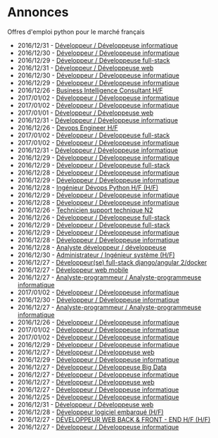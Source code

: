 # Annonces

Offres d'emploi python pour le marché français

* 2016/12/31 - [Développeur / Développeuse informatique](http://www.pyjobs.fr/jobs/details/4461/developpeur-developpeuse-informatique "Développeur / Développeuse informatique")
* 2016/12/30 - [Développeur / Développeuse informatique](http://www.pyjobs.fr/jobs/details/4455/developpeur-developpeuse-informatique "Développeur / Développeuse informatique")
* 2016/12/29 - [Développeur / Développeuse full-stack](http://www.pyjobs.fr/jobs/details/4446/developpeur-developpeuse-full-stack "Développeur / Développeuse full-stack")
* 2016/12/31 - [Développeur / Développeuse web](http://www.pyjobs.fr/jobs/details/4460/developpeur-developpeuse-web "Développeur / Développeuse web")
* 2016/12/30 - [Développeur / Développeuse informatique](http://www.pyjobs.fr/jobs/details/4452/developpeur-developpeuse-informatique "Développeur / Développeuse informatique")
* 2016/12/29 - [Développeur / Développeuse informatique](http://www.pyjobs.fr/jobs/details/4447/developpeur-developpeuse-informatique "Développeur / Développeuse informatique")
* 2016/12/26 - [Business Intelligence Consultant H/F](http://www.pyjobs.fr/jobs/details/4424/business-intelligence-consultant-h-f "Business Intelligence Consultant H/F")
* 2017/01/02 - [Développeur / Développeuse informatique](http://www.pyjobs.fr/jobs/details/4470/developpeur-developpeuse-informatique "Développeur / Développeuse informatique")
* 2017/01/02 - [Développeur / Développeuse informatique](http://www.pyjobs.fr/jobs/details/4469/developpeur-developpeuse-informatique "Développeur / Développeuse informatique")
* 2017/01/01 - [Développeur / Développeuse web](http://www.pyjobs.fr/jobs/details/4463/developpeur-developpeuse-web "Développeur / Développeuse web")
* 2016/12/31 - [Développeur / Développeuse informatique](http://www.pyjobs.fr/jobs/details/4459/developpeur-developpeuse-informatique "Développeur / Développeuse informatique")
* 2016/12/26 - [Devops Engineer H/F](http://www.pyjobs.fr/jobs/details/4423/devops-engineer-h-f "Devops Engineer H/F")
* 2017/01/02 - [Développeur / Développeuse full-stack](http://www.pyjobs.fr/jobs/details/4468/developpeur-developpeuse-full-stack "Développeur / Développeuse full-stack")
* 2017/01/02 - [Développeur / Développeuse informatique](http://www.pyjobs.fr/jobs/details/4467/developpeur-developpeuse-informatique "Développeur / Développeuse informatique")
* 2016/12/31 - [Développeur / Développeuse informatique](http://www.pyjobs.fr/jobs/details/4458/developpeur-developpeuse-informatique "Développeur / Développeuse informatique")
* 2016/12/29 - [Développeur / Développeuse informatique](http://www.pyjobs.fr/jobs/details/4445/developpeur-developpeuse-informatique "Développeur / Développeuse informatique")
* 2016/12/29 - [Développeur / Développeuse full-stack](http://www.pyjobs.fr/jobs/details/4444/developpeur-developpeuse-full-stack "Développeur / Développeuse full-stack")
* 2016/12/28 - [Développeur / Développeuse informatique](http://www.pyjobs.fr/jobs/details/4439/developpeur-developpeuse-informatique "Développeur / Développeuse informatique")
* 2016/12/29 - [Développeur / Développeuse informatique](http://www.pyjobs.fr/jobs/details/4443/developpeur-developpeuse-informatique "Développeur / Développeuse informatique")
* 2016/12/28 - [Ingénieur Dévops Python H/F (H/F)](http://www.pyjobs.fr/jobs/details/4438/ingenieur-devops-python-h-f-h-f "Ingénieur Dévops Python H/F (H/F)")
* 2016/12/29 - [Développeur / Développeuse informatique](http://www.pyjobs.fr/jobs/details/4442/developpeur-developpeuse-informatique "Développeur / Développeuse informatique")
* 2016/12/28 - [Développeur / Développeuse informatique](http://www.pyjobs.fr/jobs/details/4440/developpeur-developpeuse-informatique "Développeur / Développeuse informatique")
* 2016/12/26 - [Technicien support technique N2](http://www.pyjobs.fr/jobs/details/4421/technicien-support-technique-n2 "Technicien support technique N2")
* 2016/12/26 - [Développeur / Développeuse full-stack](http://www.pyjobs.fr/jobs/details/4422/developpeur-developpeuse-full-stack "Développeur / Développeuse full-stack")
* 2016/12/29 - [Développeur / Développeuse full-stack](http://www.pyjobs.fr/jobs/details/4451/developpeur-developpeuse-full-stack "Développeur / Développeuse full-stack")
* 2016/12/29 - [Développeur / Développeuse informatique](http://www.pyjobs.fr/jobs/details/4450/developpeur-developpeuse-informatique "Développeur / Développeuse informatique")
* 2016/12/28 - [Développeur / Développeuse informatique](http://www.pyjobs.fr/jobs/details/4436/developpeur-developpeuse-informatique "Développeur / Développeuse informatique")
* 2016/12/28 - [Analyste développeur / développeuse](http://www.pyjobs.fr/jobs/details/4437/analyste-developpeur-developpeuse "Analyste développeur / développeuse")
* 2016/12/30 - [Administrateur / Ingénieur système (H/F)](http://www.pyjobs.fr/jobs/details/4456/administrateur-ingenieur-systeme-h-f "Administrateur / Ingénieur système (H/F)")
* 2016/12/27 - [Développeur(se) full-stack django/angular 2/docker](http://www.pyjobs.fr/jobs/details/4431/developpeur-se-full-stack-django-angular-2-docker "Développeur(se) full-stack django/angular 2/docker")
* 2016/12/27 - [Développeur web mobile](http://www.pyjobs.fr/jobs/details/4430/developpeur-web-mobile "Développeur web mobile")
* 2016/12/27 - [Analyste-programmeur / Analyste-programmeuse informatique](http://www.pyjobs.fr/jobs/details/4432/analyste-programmeur-analyste-programmeuse-informatique "Analyste-programmeur / Analyste-programmeuse informatique")
* 2017/01/02 - [Développeur / Développeuse informatique](http://www.pyjobs.fr/jobs/details/4466/developpeur-developpeuse-informatique "Développeur / Développeuse informatique")
* 2016/12/30 - [Développeur / Développeuse informatique](http://www.pyjobs.fr/jobs/details/4457/developpeur-developpeuse-informatique "Développeur / Développeuse informatique")
* 2016/12/27 - [Analyste-programmeur / Analyste-programmeuse informatique](http://www.pyjobs.fr/jobs/details/4429/analyste-programmeur-analyste-programmeuse-informatique "Analyste-programmeur / Analyste-programmeuse informatique")
* 2016/12/26 - [Développeur / Développeuse informatique](http://www.pyjobs.fr/jobs/details/4420/developpeur-developpeuse-informatique "Développeur / Développeuse informatique")
* 2017/01/02 - [Développeur / Développeuse informatique](http://www.pyjobs.fr/jobs/details/4464/developpeur-developpeuse-informatique "Développeur / Développeuse informatique")
* 2017/01/02 - [Développeur / Développeuse informatique](http://www.pyjobs.fr/jobs/details/4465/developpeur-developpeuse-informatique "Développeur / Développeuse informatique")
* 2016/12/29 - [Développeur / Développeuse informatique](http://www.pyjobs.fr/jobs/details/4449/developpeur-developpeuse-informatique "Développeur / Développeuse informatique")
* 2016/12/27 - [Développeur / Développeuse web](http://www.pyjobs.fr/jobs/details/4434/developpeur-developpeuse-web "Développeur / Développeuse web")
* 2016/12/29 - [Développeur / Développeuse informatique](http://www.pyjobs.fr/jobs/details/4448/developpeur-developpeuse-informatique "Développeur / Développeuse informatique")
* 2016/12/27 - [Développeur / Développeuse Big Data](http://www.pyjobs.fr/jobs/details/4426/developpeur-developpeuse-big-data "Développeur / Développeuse Big Data")
* 2016/12/27 - [Développeur / Développeuse informatique](http://www.pyjobs.fr/jobs/details/4428/developpeur-developpeuse-informatique "Développeur / Développeuse informatique")
* 2016/12/27 - [Développeur / Développeuse web](http://www.pyjobs.fr/jobs/details/4435/developpeur-developpeuse-web "Développeur / Développeuse web")
* 2016/12/27 - [Développeur / Développeuse informatique](http://www.pyjobs.fr/jobs/details/4427/developpeur-developpeuse-informatique "Développeur / Développeuse informatique")
* 2016/12/25 - [Développeur / Développeuse informatique](http://www.pyjobs.fr/jobs/details/4416/developpeur-developpeuse-informatique "Développeur / Développeuse informatique")
* 2016/12/31 - [Développeur / Développeuse web](http://www.pyjobs.fr/jobs/details/4462/developpeur-developpeuse-web "Développeur / Développeuse web")
* 2016/12/28 - [Développeur logiciel embarqué (H/F)](http://www.pyjobs.fr/jobs/details/4441/developpeur-logiciel-embarque-h-f "Développeur logiciel embarqué (H/F)")
* 2016/12/27 - [DÉVELOPPEUR WEB BACK & FRONT - END H/F (H/F)](http://www.pyjobs.fr/jobs/details/4433/developpeur-web-back-front-end-h-f-h-f "DÉVELOPPEUR WEB BACK & FRONT - END H/F (H/F)")
* 2016/12/27 - [Développeur / Développeuse informatique](http://www.pyjobs.fr/jobs/details/4425/developpeur-developpeuse-informatique "Développeur / Développeuse informatique")

